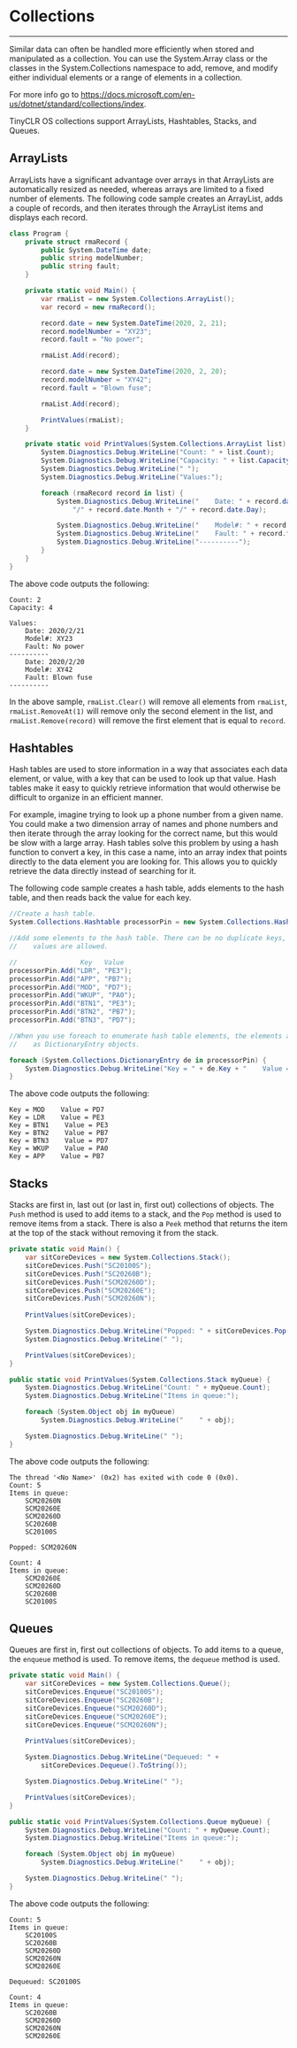 # Collections
---
Similar data can often be handled more efficiently when stored and manipulated as a collection. You can use the System.Array class or the classes in the System.Collections namespace to add, remove, and modify either individual elements or a range of elements in a collection.

For more info go to https://docs.microsoft.com/en-us/dotnet/standard/collections/index.

TinyCLR OS collections support ArrayLists, Hashtables, Stacks, and Queues.

## ArrayLists

ArrayLists have a significant advantage over arrays in that ArrayLists are automatically resized as needed, whereas arrays are limited to a fixed number of elements. The following code sample creates an ArrayList, adds a couple of records, and then iterates through the ArrayList items and displays each record.

```cs
class Program {
    private struct rmaRecord {
        public System.DateTime date;
        public string modelNumber;
        public string fault;
    }

    private static void Main() {
        var rmaList = new System.Collections.ArrayList();
        var record = new rmaRecord();

        record.date = new System.DateTime(2020, 2, 21);
        record.modelNumber = "XY23";
        record.fault = "No power";

        rmaList.Add(record);

        record.date = new System.DateTime(2020, 2, 20);
        record.modelNumber = "XY42";
        record.fault = "Blown fuse";

        rmaList.Add(record);

        PrintValues(rmaList);
    }

    private static void PrintValues(System.Collections.ArrayList list) {
        System.Diagnostics.Debug.WriteLine("Count: " + list.Count);
        System.Diagnostics.Debug.WriteLine("Capacity: " + list.Capacity);
        System.Diagnostics.Debug.WriteLine(" ");
        System.Diagnostics.Debug.WriteLine("Values:");

        foreach (rmaRecord record in list) {
            System.Diagnostics.Debug.WriteLine("    Date: " + record.date.Year +
                "/" + record.date.Month + "/" + record.date.Day);

            System.Diagnostics.Debug.WriteLine("    Model#: " + record.modelNumber);
            System.Diagnostics.Debug.WriteLine("    Fault: " + record.fault);
            System.Diagnostics.Debug.WriteLine("----------");
        }
    }
}
```
The above code outputs the following:

```
Count: 2
Capacity: 4
 
Values:
    Date: 2020/2/21
    Model#: XY23
    Fault: No power
----------
    Date: 2020/2/20
    Model#: XY42
    Fault: Blown fuse
----------
```

In the above sample, `rmaList.Clear()` will remove all elements from `rmaList`, `rmaList.RemoveAt(1)` will remove only the second element in the list, and `rmaList.Remove(record)` will remove the first element that is equal to `record`.


## Hashtables
Hash tables are used to store information in a way that associates each data element, or value, with a key that can be used to look up that value. Hash tables make it easy to quickly retrieve information that would otherwise be difficult to organize in an efficient manner.

For example, imagine trying to look up a phone number from a given name. You could make a two dimension array of names and phone numbers and then iterate through the array looking for the correct name, but this would be slow with a large array. Hash tables solve this problem by using a hash function to convert a key, in this case a name, into an array index that points directly to the data element you are looking for. This allows you to quickly retrieve the data directly instead of searching for it. 

The following code sample creates a hash table, adds elements to the hash table, and then reads back the value for each key.

```cs
//Create a hash table.
System.Collections.Hashtable processorPin = new System.Collections.Hashtable();

//Add some elements to the hash table. There can be no duplicate keys, but duplicate
//    values are allowed.

//                Key   Value
processorPin.Add("LDR", "PE3");
processorPin.Add("APP", "PB7");
processorPin.Add("MOD", "PD7");
processorPin.Add("WKUP", "PA0");
processorPin.Add("BTN1", "PE3");
processorPin.Add("BTN2", "PB7");
processorPin.Add("BTN3", "PD7");

//When you use foreach to enumerate hash table elements, the elements are retrieved
//    as DictionaryEntry objects.

foreach (System.Collections.DictionaryEntry de in processorPin) {
    System.Diagnostics.Debug.WriteLine("Key = " + de.Key + "    Value = " + de.Value);
}
```

The above code outputs the following:
```
Key = MOD    Value = PD7
Key = LDR    Value = PE3
Key = BTN1    Value = PE3
Key = BTN2    Value = PB7
Key = BTN3    Value = PD7
Key = WKUP    Value = PA0
Key = APP    Value = PB7
```

## Stacks

Stacks are first in, last out (or last in, first out) collections of objects. The `Push` method is used to add items to a stack, and the `Pop` method is used to remove items from a stack. There is also a `Peek` method that returns the item at the top of the stack without removing it from the stack.

```cs
private static void Main() {
    var sitCoreDevices = new System.Collections.Stack();
    sitCoreDevices.Push("SC20100S");
    sitCoreDevices.Push("SC20260B");
    sitCoreDevices.Push("SCM20260D");
    sitCoreDevices.Push("SCM20260E");
    sitCoreDevices.Push("SCM20260N");
        
    PrintValues(sitCoreDevices);

    System.Diagnostics.Debug.WriteLine("Popped: " + sitCoreDevices.Pop().ToString());
    System.Diagnostics.Debug.WriteLine(" ");

    PrintValues(sitCoreDevices);
}

public static void PrintValues(System.Collections.Stack myQueue) {
    System.Diagnostics.Debug.WriteLine("Count: " + myQueue.Count);
    System.Diagnostics.Debug.WriteLine("Items in queue:");

    foreach (System.Object obj in myQueue)
        System.Diagnostics.Debug.WriteLine("    " + obj);

    System.Diagnostics.Debug.WriteLine(" ");
}
```

The above code outputs the following:
```
The thread '<No Name>' (0x2) has exited with code 0 (0x0).
Count: 5
Items in queue:
    SCM20260N
    SCM20260E
    SCM20260D
    SC20260B
    SC20100S
 
Popped: SCM20260N
 
Count: 4
Items in queue:
    SCM20260E
    SCM20260D
    SC20260B
    SC20100S
```

## Queues

Queues are first in, first out collections of objects. To add items to a queue, the `enqueue` method is used. To remove items, the `dequeue` method is used.

```cs
private static void Main() {
    var sitCoreDevices = new System.Collections.Queue();
    sitCoreDevices.Enqueue("SC20100S");
    sitCoreDevices.Enqueue("SC20260B");
    sitCoreDevices.Enqueue("SCM20260D");
    sitCoreDevices.Enqueue("SCM20260E");
    sitCoreDevices.Enqueue("SCM20260N");
        
    PrintValues(sitCoreDevices);

    System.Diagnostics.Debug.WriteLine("Dequeued: " +
        sitCoreDevices.Dequeue().ToString());

    System.Diagnostics.Debug.WriteLine(" ");

    PrintValues(sitCoreDevices);
}

public static void PrintValues(System.Collections.Queue myQueue) {
    System.Diagnostics.Debug.WriteLine("Count: " + myQueue.Count);
    System.Diagnostics.Debug.WriteLine("Items in queue:");

    foreach (System.Object obj in myQueue)
        System.Diagnostics.Debug.WriteLine("    " + obj);

    System.Diagnostics.Debug.WriteLine(" ");
}
```

The above code outputs the following:
```
Count: 5
Items in queue:
    SC20100S
    SC20260B
    SCM20260D
    SCM20260N
    SCM20260E
 
Dequeued: SC20100S
 
Count: 4
Items in queue:
    SC20260B
    SCM20260D
    SCM20260N
    SCM20260E
```
